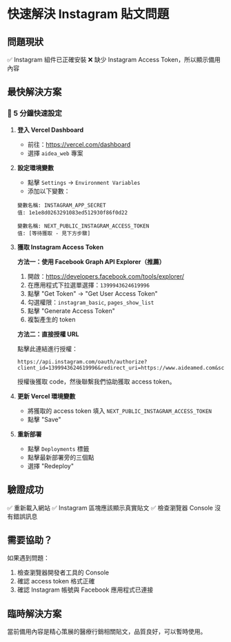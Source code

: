 # 快速解決 Instagram 貼文問題

## 問題現狀
✅ Instagram 組件已正確安裝
❌ 缺少 Instagram Access Token，所以顯示備用內容

## 最快解決方案

### 🚀 5 分鐘快速設定

1. **登入 Vercel Dashboard**
   - 前往：https://vercel.com/dashboard
   - 選擇 `aidea_web` 專案

2. **設定環境變數**
   - 點擊 `Settings` → `Environment Variables`
   - 添加以下變數：
   
   ```
   變數名稱: INSTAGRAM_APP_SECRET
   值: 1e1e8d0263291083ed512930f86f0d22
   
   變數名稱: NEXT_PUBLIC_INSTAGRAM_ACCESS_TOKEN
   值: [等待獲取 - 見下方步驟]
   ```

3. **獲取 Instagram Access Token**
   
   **方法一：使用 Facebook Graph API Explorer（推薦）**
   
   1. 開啟：https://developers.facebook.com/tools/explorer/
   2. 在應用程式下拉選單選擇：`1399943624619996`
   3. 點擊 "Get Token" → "Get User Access Token"
   4. 勾選權限：`instagram_basic`, `pages_show_list`
   5. 點擊 "Generate Access Token"
   6. 複製產生的 token
   
   **方法二：直接授權 URL**
   
   點擊此連結進行授權：
   ```
   https://api.instagram.com/oauth/authorize?client_id=1399943624619996&redirect_uri=https://www.aideamed.com&scope=user_profile,user_media&response_type=code
   ```
   授權後獲取 code，然後聯繫我們協助獲取 access token。

4. **更新 Vercel 環境變數**
   - 將獲取的 access token 填入 `NEXT_PUBLIC_INSTAGRAM_ACCESS_TOKEN`
   - 點擊 "Save"

5. **重新部署**
   - 點擊 `Deployments` 標籤
   - 點擊最新部署旁的三個點
   - 選擇 "Redeploy"

## 驗證成功

✅ 重新載入網站
✅ Instagram 區塊應該顯示真實貼文
✅ 檢查瀏覽器 Console 沒有錯誤訊息

## 需要協助？

如果遇到問題：
1. 檢查瀏覽器開發者工具的 Console
2. 確認 access token 格式正確
3. 確認 Instagram 帳號與 Facebook 應用程式已連接

## 臨時解決方案

當前備用內容是精心策展的醫療行銷相關貼文，品質良好，可以暫時使用。 